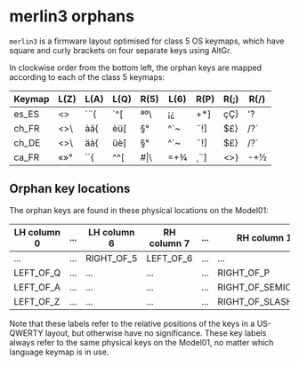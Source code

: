 merlin3 orphans
===============

`merlin3` is a firmware layout optimised for class 5 OS keymaps,
which have square and curly brackets on four separate keys using AltGr.

In clockwise order from the bottom left, the orphan keys are mapped
according to each of the class 5 keymaps:

Keymap	| L(Z)	| L(A)	| L(Q)	| R(5)	| L(6)	| R(P)	| R(;)	| R(/)
--------|-------|-------|-------|-------|-------|-------|-------|-------
es_ES	| <>	| ´¨{	| `^[	| ªº\	| ¡¿	| +*]	| çÇ}	| '?
ch_FR	| <>\	| àä{	| èü[	| §°	| ^`~	| ¨!]	| $£}	| /?´
ch_DE	| <>\	| äà{	| üè[	| §°	| ^`~	| ¨!]	| $£}	| /?´
ca_FR	| «»°	| ``{	| ^^[	| #&#124;\	| =+¾	| ¸¨]	| <>}	| -+½

Orphan key locations
--------------------

The orphan keys are found in these physical locations on the Model01:

LH column 0	|...|LH column 6|RH column 7|...|RH column 15	
------------|---|-----------|-----------|---|--------------
...			|...|RIGHT_OF_5 | LEFT_OF_6	|...|...
LEFT_OF_Q	|...|...		|...		|...| RIGHT_OF_P
LEFT_OF_A	|...|...		|...		|...| RIGHT_OF_SEMICOLON
LEFT_OF_Z	|...|...		|...		|...| RIGHT_OF_SLASH

Note that these labels refer to the relative positions of the keys in a
US-QWERTY layout, but otherwise have no significance. These key labels
always refer to the same physical keys on the Model01, no matter which
language keymap is in use.
